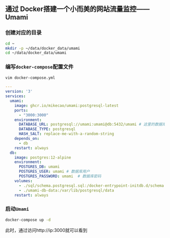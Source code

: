 ## 通过 Docker搭建一个小而美的网站流量监控——Umami

### 创建对应的目录

```bash
cd ~
mkdir -p ~/data/docker_data/umami
cd ~/data/docker_data/umami
```

### 编写`docker-compose`配置文件

```bash
vim docker-compose.yml
```

```yaml
---
version: '3'
services:
  umami:
    image: ghcr.io/mikecao/umami:postgresql-latest
    ports:
      - "3000:3000"
    environment:
      DATABASE_URL: postgresql://umami:umami@db:5432/umami # 这里的数据库和密码要和下方你修改的相同
      DATABASE_TYPE: postgresql
      HASH_SALT: replace-me-with-a-random-string
    depends_on:
      - db
    restart: always
  db:
    image: postgres:12-alpine
    environment:
      POSTGRES_DB: umami
      POSTGRES_USER: umami # 数据库用户
      POSTGRES_PASSWORD: umami  # 数据库密码
    volumes:
      - ./sql/schema.postgresql.sql:/docker-entrypoint-initdb.d/schema.postgresql.sql:ro
      - ./umami-db-data:/var/lib/postgresql/data
    restart: always

```

### 启动`Umami`

```bash
docker-compose up -d
```

此时，通过访问http://ip:3000就可以看到